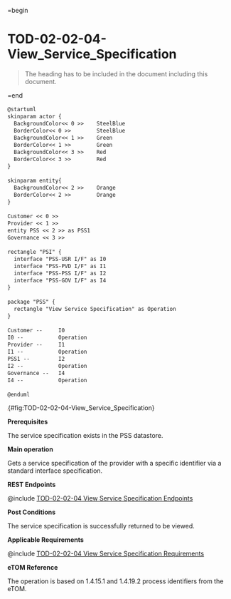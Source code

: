 =begin

# TOD-02-02-04-View_Service_Specification

> The heading has to be included in the document including this document.

=end

```plantuml
@startuml
skinparam actor {
  BackgroundColor<< 0 >> 	SteelBlue
  BorderColor<< 0 >> 		SteelBlue
  BackgroundColor<< 1 >> 	Green
  BorderColor<< 1 >> 		Green
  BackgroundColor<< 3 >> 	Red
  BorderColor<< 3 >> 		Red
}

skinparam entity{
  BackgroundColor<< 2 >> 	Orange
  BorderColor<< 2 >> 		Orange
}

Customer << 0 >> 
Provider << 1 >>
entity PSS << 2 >> as PSS1
Governance << 3 >>

rectangle "PSI" {
  interface "PSS-USR I/F" as I0
  interface "PSS-PVD I/F" as I1
  interface "PSS-PSS I/F" as I2
  interface "PSS-GOV I/F" as I4
}

package "PSS" {
  rectangle "View Service Specification" as Operation
}

Customer --     I0
I0 --           Operation
Provider --	    I1
I1 --           Operation
PSS1 --         I2
I2 --           Operation
Governance --   I4
I4 --           Operation

@enduml

```

![TOD-02-02-04: View Service Specification](../../common/pixel.png){#fig:TOD-02-02-04-View_Service_Specification}

**Prerequisites**

The service specification exists in the PSS datastore.

**Main operation**

Gets a service specification of the provider with a specific identifier via a standard interface specification.

**REST Endpoints**

@include [TOD-02-02-04 View Service Specification Endpoints](endpoints/TOD-02-02-04-View_Service_Specification-endpoints.md)

**Post Conditions**

The service specification is successfully returned to be viewed.

**Applicable Requirements**

@include [TOD-02-02-04 View Service Specification Requirements](requirements/TOD-02-02-04-View_Service_Specification-requirements.md)

**eTOM Reference**

The operation is based on 1.4.15.1 and 1.4.19.2 process identifiers from the eTOM.
